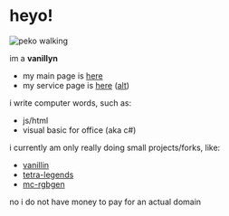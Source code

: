 # heyo!
![peko walking](https://github.com/vanillyn/webprojects/blob/main/peko.gif)

im a **vanillyn**

- my main page is [here](https://vani.vendicated.dev)
- my service page is [here](https://vanillyn.tk) ([alt](https://vani.tk))

i write computer words, such as:
- js/html
- visual basic for office (aka c#)

i currently am only really doing small projects/forks, like:
- [vanillin](https://vanillyn.github.io/vanillin)
- [tetra-legends](https://vanillyn.github.io/tetra-legends)
- [mc-rgbgen](https://vanillyn.github.io/webprojects/rgbgen)

no i do not have money to pay for an actual domain
